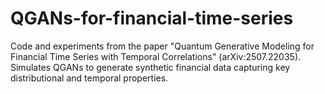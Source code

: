 # QGANs-for-financial-time-series
Code and experiments from the paper "Quantum Generative Modeling for Financial Time Series with Temporal Correlations" (arXiv:2507.22035). Simulates QGANs to generate synthetic financial data capturing key distributional and temporal properties.
